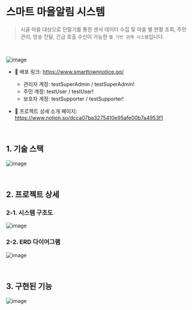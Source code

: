# 스마트 마을알림 시스템
> 시골 마을 대상으로 단말기를 통한 센서 데이터 수집 및 마을 별 현황 조회, 주민 관리, 방송 전달, 긴급 호출 수신이 가능한 `웹 기반 관제 시스템`입니다.

<br>

![image](https://user-images.githubusercontent.com/74748851/204075436-a8abbdf6-72b0-42a5-a788-70b888e4a339.png)

* :link: 배포 링크: https://www.smarttownnotice.gq/
  - 관리자 계정: testSuperAdmin / testSuperAdmin!  
  - 주민 계정: testUser / testUser!
  - 보호자 계정: testSupporter / testSupporter!
  

* :pushpin: 프로젝트 상세 소개 페이지: https://www.notion.so/dcca07ba3275410e95afe00b7a4953f1
<br>

## 1. 기술 스택
![image](https://user-images.githubusercontent.com/74748851/204075222-af719afb-c155-499d-b5a5-c016302c1828.png)

<br>

## 2. 프로젝트 상세
### 2-1. 시스템 구조도
![image](https://user-images.githubusercontent.com/74748851/204075190-9e37b77a-ecb6-4961-a636-eb984f3319d3.png)

### 2-2. ERD 다이어그램
![image](https://user-images.githubusercontent.com/74748851/204075186-bc9b97f3-ab2a-4eae-9e5f-78ecd3c703e9.png)

<br>
   
## 3. 구현된 기능
![image](https://user-images.githubusercontent.com/74748851/204075555-4ce0218b-8e0d-4aff-9ce3-c12035883c66.png)

